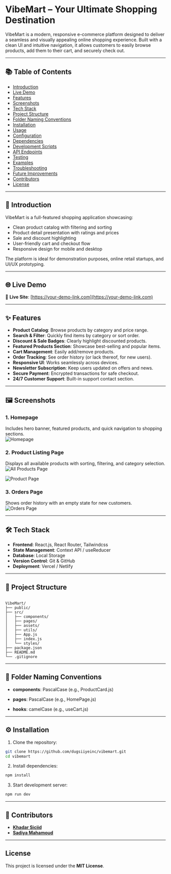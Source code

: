# VibeMart – Your Ultimate Shopping Destination

VibeMart is a modern, responsive e-commerce platform designed to deliver a seamless and visually appealing online shopping experience. Built with a clean UI and intuitive navigation, it allows customers to easily browse products, add them to their cart, and securely check out.

---

## 📚 Table of Contents

- [Introduction](#introduction)
- [Live Demo](#live-demo)
- [Features](#features)
- [Screenshots](#screenshots)
- [Tech Stack](#tech-stack)
- [Project Structure](#project-structure)
- [Folder Naming Conventions](#folder-naming-conventions)
- [Installation](#installation)
- [Usage](#usage)
- [Configuration](#configuration)
- [Dependencies](#dependencies)
- [Development Scripts](#development-scripts)
- [API Endpoints](#api-endpoints)
- [Testing](#testing)
- [Examples](#examples)
- [Troubleshooting](#troubleshooting)
- [Future Improvements](#future-improvements)
- [Contributors](#contributors)
- [License](#license)

---

## 📝 Introduction

VibeMart is a full-featured shopping application showcasing:

- Clean product catalog with filtering and sorting
- Product detail presentation with ratings and prices
- Sale and discount highlighting
- User-friendly cart and checkout flow
- Responsive design for mobile and desktop

The platform is ideal for demonstration purposes, online retail startups, and UI/UX prototyping.

---

## 🌐 Live Demo

🔗 **Live Site**: [https://your-demo-link.com](https://your-demo-link.com)

---

## ✨ Features

- **Product Catalog**: Browse products by category and price range.
- **Search & Filter**: Quickly find items by category or sort order.
- **Discount & Sale Badges**: Clearly highlight discounted products.
- **Featured Products Section**: Showcase best-selling and popular items.
- **Cart Management**: Easily add/remove products.
- **Order Tracking**: See order history (or lack thereof, for new users).
- **Responsive UI**: Works seamlessly across devices.
- **Newsletter Subscription**: Keep users updated on offers and news.
- **Secure Payment**: Encrypted transactions for safe checkout.
- **24/7 Customer Support**: Built-in support contact section.

---

## 🖼 Screenshots

### **1. Homepage**

Includes hero banner, featured products, and quick navigation to shopping sections.  
![Homepage](public/screenshots/screenshot-home.png)

### **2. Product Listing Page**

Displays all available products with sorting, filtering, and category selection.  
![All Products Page](public/screenshots/screenshot-cart.png)

![Product Page](public/screenshots/screenshot-product-details.png)

### **3. Orders Page**

Shows order history with an empty state for new customers.  
![Orders Page](public/screenshots/screenshot-orders.png)

---

## 🛠 Tech Stack

- **Frontend**: React.js, React Router, Tailwindcss
- **State Management**: Context API / useReducer
- **Database**: Local Storage
- **Version Control**: Git & GitHub
- **Deployment**: Vercel / Netlify

---

## 📂 Project Structure

```plaintext]

VibeMart/
├── public/
├── src/
│   ├── components/
│   ├── pages/
│   ├── assets/
│   ├── utils/
│   ├── App.js
│   ├── index.js
│   └── styles/
├── package.json
├── README.md
└── .gitignore

```

---

## 📌 Folder Naming Conventions

- **components**: PascalCase (e.g., ProductCard.js)

- **pages**: PascalCase (e.g., HomePage.js)

- **hooks**: camelCase (e.g., useCart.js)

---

## ⚙️ Installation

1. Clone the repository:

```bash
git clone https://github.com/dugsiiyeinc/vibemart.git
cd vibemart
```

2. Install dependencies:

```bash
npm install
```

3. Start development server:

```bash
npm run dev
```

---

## 👥 Contributors

- [**Khadar Siciid**](https://github.com/khadaroo)
- [**Sadiya Mahamoud**](https://github.com/sadiya959)

---

## License

This project is licensed under the **MIT License**.
